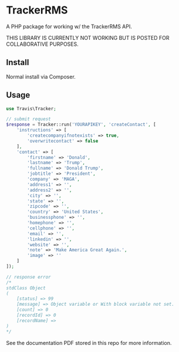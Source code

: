 # TrackerRMS

A PHP package for working w/ the TrackerRMS API.

THIS LIBRARY IS CURRENTLY NOT WORKING BUT IS POSTED FOR COLLABORATIVE PURPOSES.

## Install

Normal install via Composer.

## Usage

```php
use Travis\Tracker;

// submit request
$response = Tracker::run('YOURAPIKEY', 'createContact', [
	'instructions' => [
		'createcompanyifnotexists' => true,
		'overwritecontact' => false
	],
	'contact' => [
		'firstname' => 'Donald',
		'lastname' => 'Trump',
		'fullname' => 'Donald Trump',
		'jobtitle' => 'President',
		'company' => 'MAGA',
		'address1' => '',
		'address2' => '',
		'city' => '',
		'state' => '',
		'zipcode' => '',
		'country' => 'United States',
		'businessphone' => '',
		'homephone' => '',
		'cellphone' => '',
		'email' => '',
		'linkedin' => '',
		'website' => '',
		'note' => 'Make America Great Again.',
		'image' => ''
	]
]);

// response error
/*
stdClass Object
(
    [status] => 99
    [message] => Object variable or With block variable not set.
    [count] => 0
    [recordId] => 0
    [recordName] =>
)
*/
```

See the documentation PDF stored in this repo for more information.